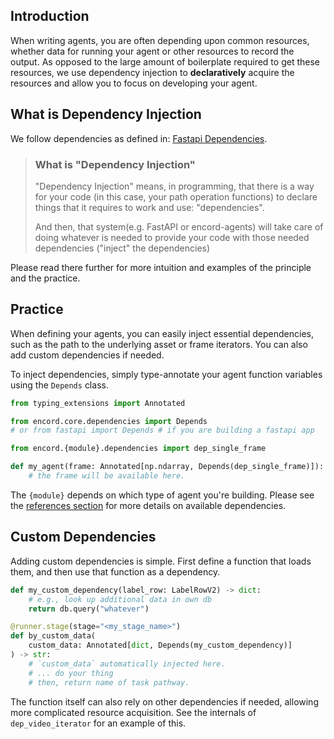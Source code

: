 ## Introduction

When writing agents, you are often depending upon common resources, whether data for running your agent or other resources to record the output. As opposed to the large amount of boilerplate required to get these resources, we use dependency injection to **declaratively** acquire the resources and allow you to focus on developing your agent.

## What is Dependency Injection

We follow dependencies as defined in: [Fastapi Dependencies](https://fastapi.tiangolo.com/tutorial/dependencies/).

> ### What is "Dependency Injection"
> "Dependency Injection" means, in programming, that there is a way for your code (in this case, your path operation functions) to declare things that it requires to work and use: "dependencies".
> 
> And then, that system(e.g. FastAPI or encord-agents) will take care of doing whatever is needed to provide your code with those needed dependencies ("inject" the dependencies)

Please read there further for more intuition and examples of the principle and the practice.

## Practice

When defining your agents, you can easily inject essential dependencies, such as the path to the underlying asset or frame iterators. You can also add custom dependencies if needed.  

To inject dependencies, simply type-annotate your agent function variables using the `Depends` class.

```python
from typing_extensions import Annotated

from encord.core.dependencies import Depends
# or from fastapi import Depends # if you are building a fastapi app

from encord.{module}.dependencies import dep_single_frame

def my_agent(frame: Annotated[np.ndarray, Depends(dep_single_frame)]):
    # the frame will be available here.
```

The `{module}` depends on which type of agent you're building.
Please see the [references section](reference/editor_agents.md#encord_agents.gcp.dependencies) for more details on available dependencies.

## Custom Dependencies

Adding custom dependencies is simple. First define a function that loads them, and then use that function as a dependency.

```python
def my_custom_dependency(label_row: LabelRowV2) -> dict:
    # e.g., look up additional data in own db
    return db.query("whatever")

@runner.stage(stage="<my_stage_name>")
def by_custom_data(
    custom_data: Annotated[dict, Depends(my_custom_dependency)]
) -> str:
    # `custom_data` automatically injected here.
    # ... do your thing
    # then, return name of task pathway.

```

The function itself can also rely on other dependencies if needed, allowing more complicated resource acquisition. See the internals of `dep_video_iterator` for an example of this. 